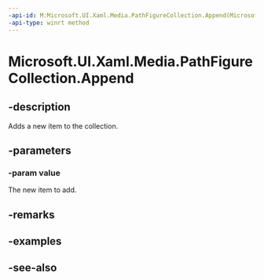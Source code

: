 ```yaml
---
-api-id: M:Microsoft.UI.Xaml.Media.PathFigureCollection.Append(Microsoft.UI.Xaml.Media.PathFigure)
-api-type: winrt method
---
```


<!-- Method syntax
public void Append(Windows.UI.Xaml.Media.PathFigure value)
-->

# Microsoft.UI.Xaml.Media.PathFigureCollection.Append

## -description
Adds a new item to the collection.

## -parameters
### -param value
The new item to add.

## -remarks

## -examples

## -see-also
